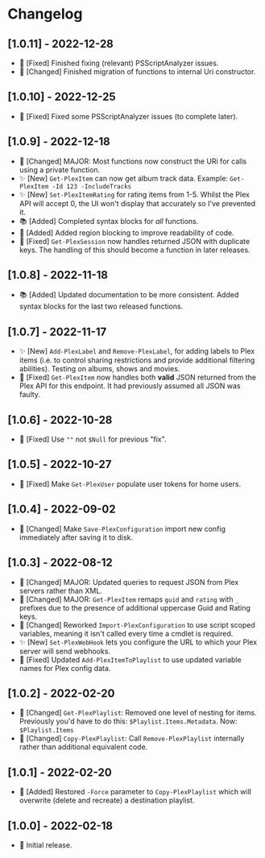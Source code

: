 # Changelog

## [1.0.11] - 2022-12-28

* 🐛 [Fixed] Finished fixing (relevant) PSScriptAnalyzer issues.
* 🔨 [Changed] Finished migration of functions to internal Uri constructor.

## [1.0.10] - 2022-12-25

* 🐛 [Fixed] Fixed some PSScriptAnalyzer issues (to complete later).

## [1.0.9] - 2022-12-18

* 🔨 [Changed] MAJOR: Most functions now construct the URi for calls using a private function.
* ✨ [New] `Get-PlexItem` can now get album track data. Example: `Get-PlexItem -Id 123 -IncludeTracks`
* ✨ [New] `Set-PlexItemRating` for rating items from 1-5. Whilst the Plex API will accept 0, the UI won't display that accurately so I've prevented it.
* 📚 [Added] Completed syntax blocks for _all_ functions.
* 🎨 [Added] Added region blocking to improve readability of code.
* 🐛 [Fixed] `Get-PlexSession` now handles returned JSON with duplicate keys. The handling of this should become a function in later releases.

## [1.0.8] - 2022-11-18

* 📚 [Added] Updated documentation to be more consistent. Added syntax blocks for the last two released functions.

## [1.0.7] - 2022-11-17

* ✨ [New] `Add-PlexLabel` and `Remove-PlexLabel`, for adding labels to Plex items (i.e. to control sharing restrictions and provide additional filtering abilities). Testing on albums, shows and movies.
* 🐛 [Fixed] `Get-PlexItem` now handles both **valid** JSON returned from the Plex API for this endpoint. It had previously assumed all JSON was faulty.

## [1.0.6] - 2022-10-28

* 🐛 [Fixed] Use `""` not `$Null` for previous "fix".

## [1.0.5] - 2022-10-27

* 🐛 [Fixed] Make `Get-PlexUser` populate user tokens for home users.

## [1.0.4] - 2022-09-02

* 🔨 [Changed] Make `Save-PlexConfiguration` import new config immediately after saving it to disk.

## [1.0.3] - 2022-08-12

* 🔨 [Changed] MAJOR: Updated queries to request JSON from Plex servers rather than XML.
* 🔨 [Changed] MAJOR: `Get-PlexItem` remaps `guid` and `rating` with `_` prefixes due to the presence of additional uppercase Guid and Rating keys.
* 🔨 [Changed] Reworked `Import-PlexConfiguration` to use script scoped variables, meaning it isn't called every time a cmdlet is required.
* ✨ [New] `Set-PlexWebHook` lets you configure the URL to which your Plex server will send webhooks.
* 🐛 [Fixed] Updated `Add-PlexItemToPlaylist` to use updated variable names for Plex config data.

## [1.0.2] - 2022-02-20

* 🔨 [Changed] `Get-PlexPlaylist`: Removed one level of nesting for items. Previously you'd have to do this: `$Playlist.Items.Metadata`. Now: `$Playlist.Items`
* 🔨 [Changed] `Copy-PlexPlaylist`: Call `Remove-PlexPlaylist` internally rather than additional equivalent code.

## [1.0.1] - 2022-02-20

* 🔨 [Added] Restored `-Force` parameter to `Copy-PlexPlaylist` which will overwrite (delete and recreate) a destination playlist.

## [1.0.0] - 2022-02-18

* 🎉 Initial release.